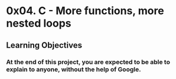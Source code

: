 # 0x04. C - More functions, more nested loops

## Learning Objectives

### At the end of this project, you are expected to be able to explain to anyone, without the help of Google.
